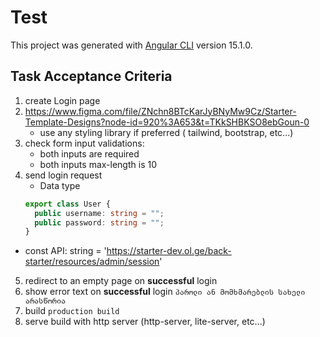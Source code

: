 # Test

This project was generated with [Angular CLI](https://github.com/angular/angular-cli) version 15.1.0.

## Task Acceptance Criteria

1. create Login page
2. https://www.figma.com/file/ZNchn8BTcKarJyBNyMw9Cz/Starter-Template-Designs?node-id=920%3A653&t=TKkSHBKSO8ebGoun-0
    - use any styling library if preferred ( tailwind, bootstrap, etc...)
3. check form input validations:
   - both inputs are required
   - both inputs max-length is 10
4. send login request
   - Data type
   ```typescript
   export class User {
     public username: string = "";
     public password: string = "";
   }
   ```
- const API: string = 'https://starter-dev.ol.ge/back-starter/resources/admin/session'
5. redirect to an empty page on **successful** login
6. show error text on **successful** login `პაროლი ან მომხმარებლის სახელი არასწორია`
7. build `production build`
8. serve build with http server (http-server, lite-server, etc...) 
